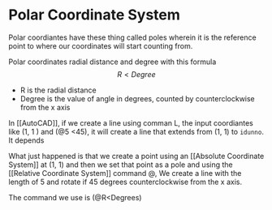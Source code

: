 # Polar Coordinate System
Polar coordiantes have these thing called poles wherein it is the reference point to where our coordinates will start counting from. 

Polar coordinates radial distance and degree with this formula $$R<Degree$$
- R is the radial distance
- Degree is the value of angle in degrees, counted by counterclockwise from the x axis

In [[AutoCAD]], if we create a line using comman L, the input coordiantes like (1, 1 ) and (@5 <45), it will create a line that extends from (1, 1) to `idunno`. It depends

What just happened is that we create a point using an [[Absolute Coordinate System]] at (1, 1) and then we set that point as a pole and using the [[Relative Coordinate System]] command @,
We create a line with the length of 5 and rotate if 45 degrees counterclockwise from the x axis. 

The command we use is (@R<Degrees)


